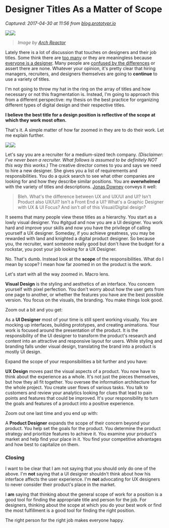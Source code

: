 # Designer Titles As a Matter of Scope

_Captured: 2017-04-30 at 11:56 from [blog.prototypr.io](https://blog.prototypr.io/designer-titles-as-a-matter-of-scope-94c289d57c45?source=userActivityShare-c79006fee040-1493546160)_

![](https://cdn-images-1.medium.com/freeze/max/30/1*h1QbX84xN_qmq-XFTxmlRQ.jpeg?q=20)![](https://cdn-images-1.medium.com/max/1000/1*h1QbX84xN_qmq-XFTxmlRQ.jpeg)

> _Image by [Arch Reactor](https://hackaday.io/project/11429-internet-of-things-microscope)_

Lately there is a lot of discussion that touches on designers and their job titles. Some think there are [too many](https://m.signalvnoise.com/the-unnecessary-fragmentation-of-design-jobs-d5b9c8621082) or they are meaningless because [everyone is a designer](https://library.gv.com/everyone-is-a-designer-get-over-it-501cc9a2f434). Many people are [confused by the differences](https://medium.com/blu-mint-digital/ui-design-vs-ux-design-whats-the-difference-af97c2ff052a) or assert there are none. Whatever your opinion, it's pretty clear that hiring managers, recruiters, and designers themselves are going to **continue** to use a variety of titles.

I'm not going to throw my hat in the ring on the array of titles and how necessary or not this fragmentation is. Instead, I'm going to approach this from a different perspective: my thesis on the best practice for organizing different types of digital design and their respective titles.

**I believe the best title for a design position is reflective of the scope at which they work most often.**

That's it. A simple matter of how far zoomed in they are to do their work. Let me explain further.

![](https://cdn-images-1.medium.com/freeze/max/30/1*RPRg-szMmb74KBQ1QQp3pA.gif?q=20)![](https://cdn-images-1.medium.com/max/800/1*RPRg-szMmb74KBQ1QQp3pA.gif)

Let's say you are a recruiter for a medium-sized tech company. _(Disclaimer: I've never been a recruiter. What follows is assumed to be definitely NOT this way this works.)_ The creative director comes to you and says we need to hire a new designer. She gives you a list of requirements and responsibilities. You do a quick search to see what other companies are looking for and how they describe similar positions. You are **overwhelmed** with the variety of titles and descriptions. [Jonas Downey](https://m.signalvnoise.com/@jonasdowney) conveys it well:

> Bleh. What's the difference between UX and UX/UI and UI? Isn't Product also UX/UI? Isn't a Front End a UI? What's a Graphic Designer with UX & UI Focus? And isn't _all_ of this Visual/Digital design?

It seems that many people view these titles as a hierarchy. You start as a lowly visual designer. You #gitgud and now you are a UI designer. You work hard and improve your skills and now you have the privilege of calling yourself a UX designer. Someday, if you achieve greatness, you may be rewarded with land and knighted a digital product designer. So because you, the recruiter, want someone really good but don't have the budget for a rockstar, you post your job looking for a UX Designer.

No. That's dumb. Instead look at the **scope** of the responsibilities. What do I mean by scope? I mean how far zoomed in on the product is the work.

Let's start with all the way zoomed in. Macro lens.

**Visual Design** is the styling and aesthetics of an interface. You concern yourself with pixel perfection. You don't worry about how the user gets from one page to another, or whether the features you have are the best possible version. You focus on the visuals, the branding. You make things look good.

Zoom out a bit and you get:

As a **UI Designer** most of your time is still spent working visually. You are mocking up interfaces, building prototypes, and creating animations. Your work is focused around the presentation of the product. It is the responsibility of the UI designer to transform the product's research and content into an attractive and responsive layout for users. While styling and branding falls under visual design, translating the brand into a product is mostly UI design.

Expand the scope of your responsibilities a bit further and you have:

**UX Design** moves past the visual aspects of a product. You now have to think about the experience as a whole. It's not just the pieces themselves, but how they all fit together. You oversee the information architecture for the whole project. You create user flows of various tasks. You talk to customers and review your analytics looking for clues that lead to pain points and features that could be improved. It's your responsibility to turn the goals and features of a product into a positive experience.

Zoom out one last time and you end up with:

A **Product Designer** expands the scope of their concern beyond your product. You help set the goals for the product. You determine the product strategy and prioritize features to achieve it. You examine your product's market and help find your place in it. You find your competitive advantages and how best to capitalize on them.

### Closing

I want to be clear that I am not saying that you should only do one of the above. I'm **not** saying that a UI designer shouldn't think about how his interface affects the user experience. I'm **not** advocating for UX designers to never consider their product's place in the market.

I **am** saying that thinking about the general scope of work for a position is a good tool for finding the appropriate title and person for the job. For designers, thinking about the scope at which you do your best work or find the most fulfillment is a good tool for finding the right position.

The right person for the right job makes everyone happy.
